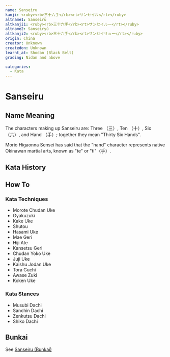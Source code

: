 ```yaml
---
name: Sanseiru
kanji: <ruby><rb>三十六手</rb><rt>サンセイル</rt></ruby>
altname1: Sanseirū
altkanji1: <ruby><rb>三十六手</rb><rt>サンセイルー</rt></ruby>
altname2: Sanseiryū
altkanji2: <ruby><rb>三十六手</rb><rt>サンセイリュー</rt></ruby>
origin: China
creator: Unknown
createdon: Unknown
learnt_at: Shodan (Black Belt)
grading: Nidan and above

categories:
  - Kata
---
```


# Sanseiru

<Infobox/>

## Name Meaning

The characters making up Sanseiru are: Three （三）, Ten （十）, Six （六）, and Hand （手）; together they mean "Thirty Six Hands".

Morio Higaonna Sensei has said that the "hand" character represents native Okinawan martial arts, known as "te" or "ti"（手）.

## Kata History

## How To

<Wiki-Video ytUrl="https://youtu.be/tCrXO9MQJyk" />

<!-- ### Important Points -->

### Kata Techniques

- Morote Chudan Uke
- Gyakuzuki
- Kake Uke
- Shutou
- Hasami Uke
- Mae Geri
- Hiji Ate
- Kansetsu Geri
- Chudan Yoko Uke
- Juji Uke
- Kaishu Jodan Uke
- Tora Guchi
- Awase Zuki
- Koken Uke

### Kata Stances

- Musubi Dachi
- Sanchin Dachi
- Zenkutsu Dachi
- Shiko Dachi

## Bunkai

See [Sanseiru (Bunkai)](/bunkai/sanseiru.md)
